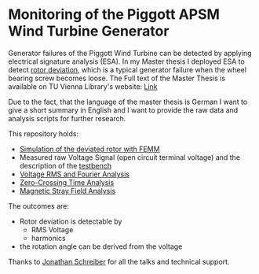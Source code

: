 # Monitoring of the Piggott APSM Wind Turbine Generator

Generator failures of the Piggott Wind Turbine can be detected by applying electrical signature analysis (ESA). In my Master thesis I deployed ESA to detect [rotor deviation](./RotorDeviation.md), which is a typical generator failure when the wheel bearing screw becomes loose.
The Full text of the Master Thesis is available on TU Vienna Library's website: [Link](
https://repositum.tuwien.at/bitstream/20.500.12708/18872/1/Kohler%20Kai-Burkhard%20-%202021%20-%20Analyse%20der%20Generatorspannung%20fuer%20das%20Monitoring...pdf)

Due to the fact, that the language of the master thesis is German I want to give a short summary in English and I want to provide the raw data and analysis scripts for further research.

This repository holds:
- [Simulation of the deviated rotor with FEMM](./FEMM_Simulation.md)
- Measured raw Voltage Signal (open circuit terminal voltage) and the description of the [testbench](./Testbench.md)
- [Voltage RMS and Fourier Analysis](./VoltageAnalysis.md)
- [Zero-Crossing Time Analysis](./VoltageAnalysis.md)
- [Magnetic Stray Field Analysis](./Magnetic_Stray_Field_Analysis.md)

The outcomes are:
- Rotor deviation is detectable by
  - RMS Voltage
  - harmonics
- the rotation angle can be derived from the voltage 

Thanks to [Jonathan Schreiber](https://pureselfmade.com/) for all the talks and technical support.